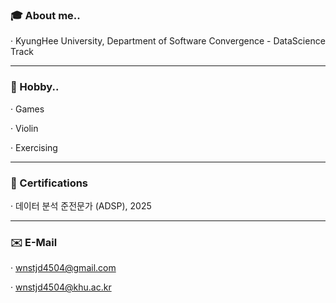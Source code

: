 ### :mortar_board: About me..
· KyungHee University, Department of Software Convergence - DataScience Track

----

### :running: Hobby..
· Games

· Violin

· Exercising

---
### 🏅 Certifications ###
· 데이터 분석 준전문가 (ADSP), 2025

---
### ✉️ E-Mail ###
· wnstjd4504@gmail.com

· wnstjd4504@khu.ac.kr

<!--
**HongJunseong/HongJunseong** is a ✨ _special_ ✨ repository because its `README.md` (this file) appears on your GitHub profile.

Here are some ideas to get you started:

### 📚 I can 
- 🔭 I’m currently working on ...
- 🌱 I’m currently learning ...
- 👯 I’m looking to collaborate on ...
- 🤔 I’m looking for help with ...
- 💬 Ask me about ...
- 📫 How to reach me: ...
- 😄 Pronouns: ...
- ⚡ Fun fact: ...
-->

